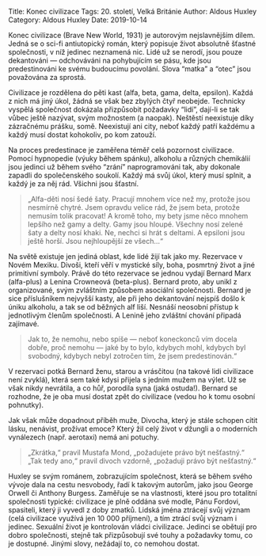 Title: Konec civilizace
Tags: 20. století, Velká Británie
Author: Aldous Huxley
Category: Aldous Huxley
Date: 2019-10-14

Konec civilizace (Brave New World, 1931) je autorovým nejslavnějším dílem. Jedná se o sci-fi antiutopický román, který popisuje život absolutně šťastné společnosti, v níž jedinec neznamená nic. Lidé už se nerodí, jsou pouze dekantováni — odchováváni na pohybujícím se pásu, kde jsou predestinováni ke svému budoucímu povolání. Slova “matka” a “otec” jsou považována za sprostá.

Civilizace je rozdělena do pěti kast (alfa, beta, gama, delta, epsilon). Každá z nich má jiný úkol, žádná se však bez zbylých čtyř neobejde. Technicky vyspělá společnost dokázala přizpůsobit požadavky “lidí”, dají-li se tak vůbec ještě nazývat, svým možnostem (a naopak). Neštěstí neexistuje díky zázračnému prášku, somě. Neexistují ani city, neboť každý patří každému a každý musí dostat kohokoliv, po kom zatouží.

Na proces predestinace je zaměřena téměř celá pozornost civilizace. Pomocí hypnopedie (výuky během spánku), alkoholu a různých chemikálií jsou jedinci už během svého “zrání” naprogramováni tak, aby dokonale zapadli do společenského soukolí. Každý má svůj úkol, který musí splnit, a každý je za něj rád. Všichni jsou šťastní.


> „Alfa-děti nosí šedé šaty. Pracují mnohem více než my, protože jsou nesmírně chytré. Jsem opravdu velice rád, že jsem beta, protože nemusím tolik pracovat! A kromě toho, my bety jsme něco mnohem lepšího než gamy a delty. Gamy jsou hloupé. Všechny nosí zelené šaty a delty nosí khaki. Ne, nechci si hrát s deltami. A epsiloni jsou ještě horší. Jsou nejhloupější ze všech…“

Na světě existuje jen jediná oblast, kde lidé žijí tak jako my. Rezervace v Novém Mexiku. Divoši, kteří věří v mystické síly, boha, posmrtný život a jiné primitivní symboly. Právě do této rezervace se jednou vydají Bernard Marx (alfa-plus) a Lenina Crowneová (beta-plus). Bernard proto, aby unikl z organizované, svým zvláštním způsobem asociální společnosti. Bernard je sice příslušníkem nejvyšší kasty, ale při jeho dekantování nejspíš došlo k úniku alkoholu, a tak se od běžných alf liší. Nesnáší neosobní přístup k jednotlivým členům společnosti. A Lenině jeho zvláštní chování připadá zajímavé.


> Jak to, že nemohu, nebo spíše — neboť koneckonců vím docela dobře, proč nemohu — jaké by to bylo, kdybych mohl, kdybych byl svobodný, kdybych nebyl zotročen tím, že jsem predestinován.“

V rezervaci potká Bernard ženu, starou a vrásčitou (na takové lidi civilizace není zvyklá), která sem také kdysi přijela s jedním mužem na výlet. Už se však nikdy nevrátila, a co hůř, porodila syna (jaká ostuda!). Bernard se rozhodne, že je oba musí dostat zpět do civilizace (vedou ho k tomu osobní pohnutky).

Jak však může dopadnout příběh muže, Divocha, který je stále schopen cítit lásku, nenávist, prožívat emoce? Který žil celý život v džungli a o moderních vynálezech (např. aerotaxi) nemá ani potuchy.


> „Zkrátka,“ pravil Mustafa Mond, „požadujete právo být nešťastný.“ „Tak tedy ano,“ pravil divoch vzdorně, „požaduji právo být nešťastný.“

Huxley se svým románem, zobrazujícím společnost, která se během svého vývoje dala na cestu nesvobody, řadí k takovým autorům, jako jsou George Orwell či Anthony Burgess. Zaměřuje se na vlastnosti, které jsou pro totalitní společnosti typické: civilizace je plně oddána své modle, Pánu Fordovi, spasiteli, který ji vyvedl z doby zmatků. Lidská jména ztrácejí svůj význam (celá civilizace využívá jen 10 000 příjmení), a tím ztrácí svůj význam i jedinec. Sexuální život je kontrolován vládci civilizace. Jedinci se obětují pro dobro společnosti, stejně tak přizpůsobují své touhy a požadavky tomu, co je dostupné. Jinými slovy, nežádají to, co nemohou dostat.

